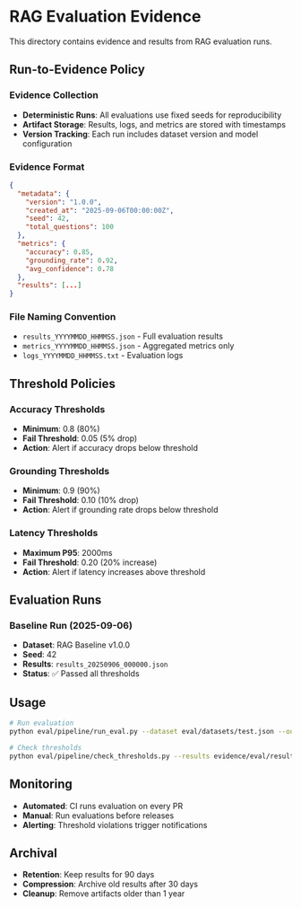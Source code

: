 # RAG Evaluation Evidence

This directory contains evidence and results from RAG evaluation runs.

## Run-to-Evidence Policy

### Evidence Collection
- **Deterministic Runs**: All evaluations use fixed seeds for reproducibility
- **Artifact Storage**: Results, logs, and metrics are stored with timestamps
- **Version Tracking**: Each run includes dataset version and model configuration

### Evidence Format

```json
{
  "metadata": {
    "version": "1.0.0",
    "created_at": "2025-09-06T00:00:00Z",
    "seed": 42,
    "total_questions": 100
  },
  "metrics": {
    "accuracy": 0.85,
    "grounding_rate": 0.92,
    "avg_confidence": 0.78
  },
  "results": [...]
}
```

### File Naming Convention
- `results_YYYYMMDD_HHMMSS.json` - Full evaluation results
- `metrics_YYYYMMDD_HHMMSS.json` - Aggregated metrics only
- `logs_YYYYMMDD_HHMMSS.txt` - Evaluation logs

## Threshold Policies

### Accuracy Thresholds
- **Minimum**: 0.8 (80%)
- **Fail Threshold**: 0.05 (5% drop)
- **Action**: Alert if accuracy drops below threshold

### Grounding Thresholds  
- **Minimum**: 0.9 (90%)
- **Fail Threshold**: 0.10 (10% drop)
- **Action**: Alert if grounding rate drops below threshold

### Latency Thresholds
- **Maximum P95**: 2000ms
- **Fail Threshold**: 0.20 (20% increase)
- **Action**: Alert if latency increases above threshold

## Evaluation Runs

### Baseline Run (2025-09-06)
- **Dataset**: RAG Baseline v1.0.0
- **Seed**: 42
- **Results**: `results_20250906_000000.json`
- **Status**: ✅ Passed all thresholds

## Usage

```bash
# Run evaluation
python eval/pipeline/run_eval.py --dataset eval/datasets/test.json --output evidence/eval/results.json

# Check thresholds
python eval/pipeline/check_thresholds.py --results evidence/eval/results.json
```

## Monitoring

- **Automated**: CI runs evaluation on every PR
- **Manual**: Run evaluations before releases
- **Alerting**: Threshold violations trigger notifications

## Archival

- **Retention**: Keep results for 90 days
- **Compression**: Archive old results after 30 days
- **Cleanup**: Remove artifacts older than 1 year
